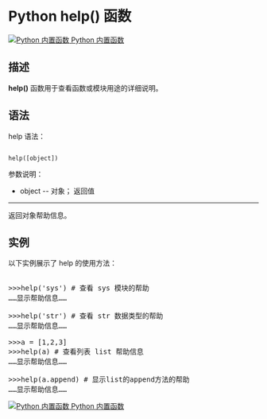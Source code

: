 Python help() 函数
================

 [![Python 内置函数](../images/up.gif)
 Python 内置函数](python-built-in-functions.html)


  描述
--

 **help()** 函数用于查看函数或模块用途的详细说明。

 语法
--

 help 语法：

 
```

help([object])

```

  参数说明：

  * object -- 对象；
  返回值
---

 返回对象帮助信息。

 实例
--

 以下实例展示了 help 的使用方法：

  <pre>

>>>help('sys') # 查看 sys 模块的帮助
……显示帮助信息……
 
>>>help('str') # 查看 str 数据类型的帮助
……显示帮助信息……
 
>>>a = [1,2,3]
>>>help(a) # 查看列表 list 帮助信息
……显示帮助信息……
 
>>>help(a.append) # 显示list的append方法的帮助
……显示帮助信息……
</pre>

 [![Python 内置函数](../images/up.gif)
 Python 内置函数](python-built-in-functions.html)


